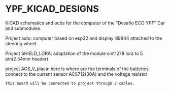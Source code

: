 # YPF_KICAD_DESIGNS
KICAD schematics and pcbs for the computer of the "Desafio ECO YPF" Car and submodules. 

Project auto:
    computer based on esp32 and display ili9844 attached to the steering wheel.
    
Project SHIELD_LORA:
    adaptation of the module smt1278 lora to 5 pin(2.54mm header)
    
project ACS_V_placa:
    here is where are the terminals of the batteries connect to the current sensor ACS712(30A) and the voltage resistor
    
    this board will be connected to project through 3 cables.
